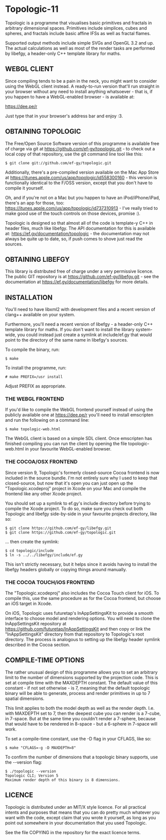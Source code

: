 # Topologic-11 ###############################################################

Topologic is a programme that visualises basic primitives and fractals in
arbitrary dimensional spaces. Primitives include simplices, cubes and spheres,
and fractals include basic affine IFSs as well as fractal flames.

Supported output methods include simple SVGs and OpenGL 3.2 and up. The actual
calculations as well as most of the render tasks are performed by libefgy, a
header-only C++ template library for maths.

## WEBGL CLIENT ##############################################################

Since compiling tends to be a pain in the neck, you might want to consider
using the WebGL client instead. A ready-to-run version that'll run straight
in your browser without any need to install anything whatsoever - that is, if
you happen to have a WebGL-enabled browser - is available at:

https://dee.pe/r

Just type that in your browser's address bar and enjoy :3.

## OBTAINING TOPOLOGIC #######################################################

The Free/Open Source Software version of this programme is available free of
charge via git at https://github.com/ef-gy/topologic.git - to check
out a local copy of that repository, use the git command line tool like this:

    $ git clone git://github.com/ef-gy/topologic.git

Additionally, there's a pre-compiled version available on the Mac App Store at
https://itunes.apple.com/us/app/topologic/id558300160 - this version is
functionally identical to the F/OSS version, except that you don't have to
compile it yourself.

Oh, and if you're not on a Mac but you happen to have an iPod/iPhone/iPad,
there's an app for those, too:
https://itunes.apple.com/us/app/topologic/id737310913 - I've really tried to
make good use of the touch controls on those devices, promise :).

Topologic is designed so that almost all of the code is template-y C++ in
header files, much like libefgy. The API documentation for this is available
at: https://ef.gy/documentation/topologic - the documentation may not always
be quite up to date, so, if push comes to shove just read the sources.

## OBTAINING LIBEFGY #########################################################

This library is distributed free of charge under a very permissive licence.
The public GIT repository is at https://github.com/ef-gy/libefgy.git -
see the documentation at https://ef.gy/documentation/libefgy for more details.

## INSTALLATION ##############################################################

You'll need to have libxml2 with development files and a recent version of
clang++ available on your system.

Furthermore, you'll need a recent version of libefgy - a header-only C++
template library for maths. If you don't want to install the library
system-wide, you could instead just create a symlink at include/ef.gy that
would point to the directory of the same name in libefgy's sources.

To compile the binary, run:

    $ make

To install the programme, run:

    # make PREFIX=/usr install

Adjust PREFIX as appropriate.

### THE WEBGL FRONTEND #######################################################

If you'd like to compile the WebGL frontend yourself instead of using the
publicly available one at https://dee.pe/r you'll need to install emscripten
and run the following on a command line:

    $ make topologic-web.html

The WebGL client is based on a simple SDL client. Once emscripten has finished
compiling you can run the client by opening the file topologic-web.html in your
favourite WebGL-enabled browser.

### THE COCOA/OSX FRONTEND ###################################################

Since version 9, Topologic's formerly closed-source Cocoa frontend is now
included in the source bundle. I'm not entirely sure why I used to keep that
closed-source, but now that it's open you can just open up the
"Topologic.xcodeproj" project in Xcode on your Mac and compile the frontend
like any other Xcode project.

You should set up a symlink to ef.gy's include directory before trying to
compile the Xcode project. To do so, make sure you check out both Topologic
and libefgy side-by-side in your favourite projects directory, like so:

    $ git clone https://github.com/ef-gy/libefgy.git
    $ git clone https://github.com/ef-gy/topologic.git

... then create the symlink:

    $ cd topologic/include
    $ ln -s ../../libefgy/include/ef.gy

This isn't strictly necessary, but it helps since it avoids having to install
the libefgy headers globally or copying things around manually.

### THE COCOA TOUCH/iOS FRONTEND #############################################

The "Topologic.xcodeproj" also includes the Cocoa Touch client for iOS. To
compile this, use the same procedure as for the Cocoa frontend, but choose an
iOS target in Xcode.

On iOS, Topologic uses futuretap's InAppSettingsKit to provide a smooth
interface to choose model and rendering options. You will need to clone the
InAppSettingsKit repository at https://github.com/futuretap/InAppSettingsKit
and then copy or link the "InAppSettingsKit" directory from that repository
to Topologic's root directory. The process is analogous to setting up the
libefgy header symlink described in the Cocoa section.

## COMPILE-TIME OPTIONS ######################################################

The rather unusual design of this programme allows you to set an arbitrary
limit to the number of dimensions supported by the projection code. This is
set at compile time with the MAXDEPTH constant. The default value of this
constant - if not set otherwise - is 7, meaning that the default topologic
binary will be able to generate, process and render primitives in up to 7
spatial dimensions.

This limit applies to both the model depth as well as the render depth. I.e.
with MAXDEPTH set to 7, then the deepest cube you can render is a 7-cube, in
7-space. But at the same time you couldn't render a 7-sphere, because that
would have to be rendered in 8-space - but a 6-sphere in 7-space will work.

To set a compile-time constant, use the -D flag in your CFLAGS, like so:

    $ make "CFLAGS=-g -D MAXDEPTH=8"

To confirm the number of dimensions that a topologic binary supports, use the
--version flag:

    $ ./topologic --version
    Topologic CLI; Version 5
    Maximum render depth of this binary is 8 dimensions.

## LICENCE ###################################################################

Topologic is distributed under an MIT/X style licence. For all practical intents
and purposes that means that you can do pretty much whatever you want with the
code, except claim that you wrote it yourself, as long as you point out
somewhere in your documentation that you used Topologic.

See the file COPYING in the repository for the exact licence terms.
